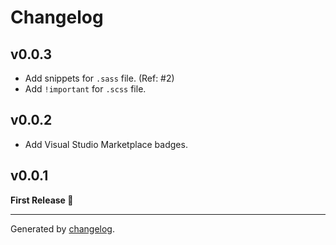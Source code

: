 # Changelog

## v0.0.3
- Add snippets for `.sass` file. (Ref: #2)
- Add `!important` for `.scss` file.

## v0.0.2
- Add Visual Studio Marketplace badges.

## v0.0.1
**First Release 🎉**

---

Generated by [changelog](https://github.com/gluons/changelog).
